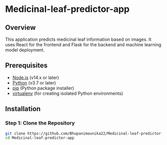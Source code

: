 # Medicinal-leaf-predictor-app

## Overview

This application predicts medicinal leaf information based on images. It uses React for the frontend and Flask for the backend and machine learning model deployment.

## Prerequisites

- [Node.js](https://nodejs.org/) (v14.x or later)
- [Python](https://www.python.org/) (v3.7 or later)
- [pip](https://pip.pypa.io/en/stable/) (Python package installer)
- [virtualenv](https://virtualenv.pypa.io/en/stable/) (for creating isolated Python environments)

## Installation

### Step 1: Clone the Repository

```sh
git clone https://github.com/Bhupanimounika22/Medicinal-leaf-predictor-app.git
cd Medicinal-leaf-predictor-app
